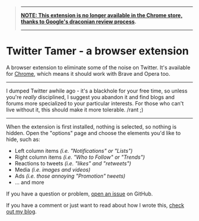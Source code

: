 > ---
> **[NOTE: This extension is no longer available in the Chrome store, thanks to Google's draconian review process](https://grantwinney.com/what-weve-got-here-google-is-failure-to-communicate/).**
>
> ---

# Twitter Tamer - a browser extension

A browser extension to eliminate some of the noise on Twitter. It's available for [Chrome](https://chrome.google.com/webstore/detail/twitter-distraction-remov/aflapchiclhldkgbbahbdionenmhkoed), which means it should work with Brave and Opera too.

---

I dumped Twitter awhile ago - it's a blackhole for your free time, so unless you're _really_ disciplined, I suggest you abandon it and find blogs and forums more specialized to your particular interests. For those who can't live without it, this should make it more tolerable. /rant ;)

---

When the extension is first installed, nothing is selected, so nothing is hidden. Open the "options" page and choose the elements you'd like to hide, such as:

- Left column items _(i.e. "Notifications" or "Lists")_
- Right column items _(i.e. "Who to Follow" or "Trends")_
- Reactions to tweets _(i.e. "likes" and "retweets")_
- Media _(i.e. images and videos)_
- Ads _(i.e. those annoying "Promotion" tweets)_
- ... and more

If you have a question or problem, [open an issue](https://github.com/grantwinney/twitter-tamer/issues) on GitHub.

If you have a comment or just want to read about how I wrote this, [check out my blog](https://grantwinney.com/twitter-tamer/).
